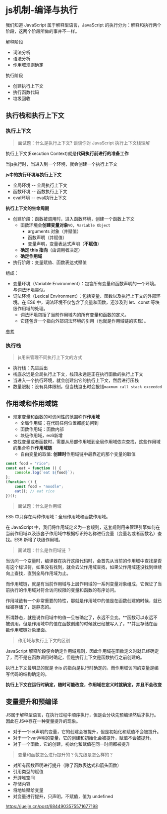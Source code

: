 # js机制-编译与执行
我们知道 JavaScript 属于解释型语言，JavaScript 的执行分为：解释和执行两个阶段，这两个阶段所做的事并不一样。

解释阶段
- 词法分析
- 语法分析
- 作用域规则确定

执行阶段
- 创建执行上下文
- 执行函数代码
- 垃圾回收

## 执行栈和执行上下文

### 执行上下文
> 面试题：什么是执行上下文? 谈谈你对 JavaScript 执行上下文栈理解

执行上下文(Execution Context)就是**代码执行前进行的准备工作**

当js执行时，当进入到一个环境，就会创建一个执行上下文

**js中的执行环境与执行上下文**
- 全局环境 -- 全局执行上下文
- 函数环境 -- 函数执行上下文
- eval环境 -- eval执行上下文

**执行上下文的生命周期**
- 创建阶段：函数被调用时，进入函数环境，创建一个函数上下文
  - 函数环境会**创建变量对象**`VO, Variable Object`
    - arguments 对象（并赋值）
    - 函数声明（并赋值）
    - 变量声明，变量表达式声明（**不赋值**）
  - **确定 this 指向**（由调用者决定）
  - **确定作用域**
- 执行阶段：变量赋值、函数表达式赋值

组成：
- 变量环境（Variable Environment）：包含所有变量和函数声明的一个环境。与词法环境类似。
- 词法环境（Lexical Environment）：包括变量、函数以及执行上下文的外部环境。在 ES6 中，词法环境不仅包含了变量和函数，还涉及到 let、const 等块级作用域的处理。
  - 词法环境包括了当前作用域内的所有变量和函数的定义。
  - 它还包含一个指向外部词法环境的引用（也就是作用域链的实现）。

[参考](https://gitee.com/dev-edu/frontend-interview-javascript/blob/master/07.%20%E6%89%A7%E8%A1%8C%E6%A0%88%E5%92%8C%E6%89%A7%E8%A1%8C%E4%B8%8A%E4%B8%8B%E6%96%87/%E6%89%A7%E8%A1%8C%E6%A0%88%E5%92%8C%E6%89%A7%E8%A1%8C%E4%B8%8A%E4%B8%8B%E6%96%87.md)

### 执行栈
> js用来管理不同执行上下文的方式

- 执行栈：先进后出
- 栈底永远是全局执行上下文，栈顶永远是正在执行函数的执行上下文
- 当进入一个执行环境，就会创建出它的执行上下文，然后进行压栈
- 数量限制：没有具体限制，但当栈溢出时会报错`maxmum call stack exceeded`

## 作用域和作用域链

- 规定变量和函数的可访问性的范围称作**作用域**
  - 全局作用域：在代码任何位置都能访问到
  - 函数作用域：函数内部
  - 块级作用域，es6新增
- 查找变量或者函数时，需要从局部作用域到全局作用域依次查找，这些作用域的集合称作**作用域链** 
  - 自由变量的取值: **创建时**作用域链中最靠近的那个变量的取值
```js
const food = "rice";
const eat = function () {
    console.log(`eat ${food}`);
};
(function () {
    const food = "noodle";
    eat(); // eat rice
})();
```

> 面试题：什么是作用域

ES5 中只存在两种作用域：全局作用域和函数作用域。

在 JavaScript 中，我们将作用域定义为一套规则，这套规则用来管理引擎如何在当前作用域以及嵌套子作用域中根据标识符名称进行变量（变量名或者函数名）查找。ES6 新增了块级作用域。

> 面试题：什么是作用域链 ？

当访问一个变量时，编译器在执行这段代码时，会首先从当前的作用域中查找是否有这个标识符，如果没有找到，就会去父作用域查找，如果父作用域还没找到继续向上查找，直到全局作用域为止。

而作用域链，就是有当前作用域与上层作用域的一系列变量对象组成，它保证了当前执行的作用域对符合访问权限的变量和函数的有序访问。

作用域链有一个非常重要的特性，那就是作用域中的值是在函数创建的时候，就已经被存储了，是静态的。

所谓静态，就是说作用域中的值一旦被确定了，永远不会变。**函数可以永远不被调用，但是作用域中的值在函数创建的时候就已经被写入了，**并且存储在函数作用域链对象里面。

> 作用域与执行上下文的区别

JavaScript 解释阶段便会确定作用域规则，因此作用域在函数定义时就已经确定了，而不是在函数调用时确定，但是执行上下文是函数执行之前创建的。

执行上下文最明显的就是 this 的指向是执行时确定的。而作用域访问的变量是编写代码的结构确定的。

**执行上下文在运行时确定，随时可能改变，作用域在定义时就确定，并且不会改变**

## 变量提升和预编译

JS属于解释型语言，在执行过程中顺序执行，但是会分块先预编译然后才执行。因此在JS中存在一种变量提升的现象。

- 对于一个let声明的变量，它的创建会被提升，但是初始化和赋值不会被提升。
- 对于一个var声明的变量，它的创建和初始化会被提升，赋值不会被提升。
- 对于一个函数，它的创建，初始化和赋值在同一时间都被提升

> 变量和函数怎么进行提升的？优先级是怎么样的？

- 对所有函数声明进行提升（除了函数表达式和箭头函数） 
- 引用类型的赋值 
- 开辟堆空间 
- 存储内容 
- 将地址赋给变量 
- 对变量进行提升，只声明，不赋值，值为 undefined

https://juejin.cn/post/6844903575571677198